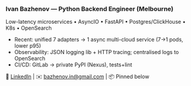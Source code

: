 ### Ivan Bazhenov — Python Backend Engineer (Melbourne)
Low-latency microservices • AsyncIO • FastAPI • Postgres/ClickHouse • K8s • OpenSearch

- Recent: unified 7 adapters → 1 async multi-cloud service (7→1 pods, lower p95)
- Observability: JSON logging lib + HTTP tracing; centralised logs to OpenSearch
- CI/CD: GitLab → private PyPI (Nexus), tests+lint

🔗 [LinkedIn](https://linkedin.com/in/sendhello/) | ✉️ bazhenov.in@gmail.com | 📦 Pinned below

<!---
sendhello/sendhello is a ✨ special ✨ repository because its `README.md` (this file) appears on your GitHub profile.
You can click the Preview link to take a look at your changes.
--->
